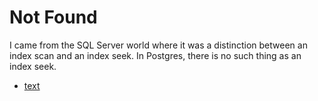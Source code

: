 # Not Found 

I came from the SQL Server world where it was a distinction between an index scan and an index seek. In Postgres, there is no such thing as an index seek.


- [text](https://stackoverflow.com/questions/57107452/why-does-postgres-choose-index-scan-instead-of-index-seek-to-fetch-one-record-by)